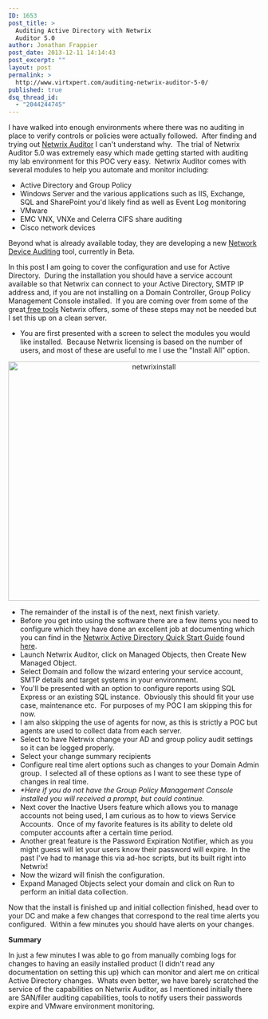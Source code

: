```yaml
---
ID: 1653
post_title: >
  Auditing Active Directory with Netwrix
  Auditor 5.0
author: Jonathan Frappier
post_date: 2013-12-11 14:14:43
post_excerpt: ""
layout: post
permalink: >
  http://www.virtxpert.com/auditing-netwrix-auditor-5-0/
published: true
dsq_thread_id:
  - "2044244745"
---
```

I have walked into enough environments where there was no auditing in place to verify controls or policies were actually followed.  After finding and trying out <a href="http://www.netwrix.com/netwrix_auditor_supported_systems.html" target="_blank">Netwrix Auditor</a> I can't understand why.  The trial of Netwrix Auditor 5.0 was extremely easy which made getting started with auditing my lab environment for this POC very easy.  Netwrix Auditor comes with several modules to help you automate and monitor including:
<ul>
	<li>Active Directory and Group Policy</li>
	<li>Windows Server and the various applications such as IIS, Exchange, SQL and SharePoint you'd likely find as well as Event Log monitoring</li>
	<li>VMware</li>
	<li>EMC VNX, VNXe and Celerra CIFS share auditing</li>
	<li>Cisco network devices</li>
</ul>
Beyond what is already available today, they are developing a new <a href="http://www.netwrix.com/network_device_audit.html" target="_blank">Network Device Auditing</a> tool, currently in Beta.

In this post I am going to cover the configuration and use for Active Directory.  During the installation you should have a service account available so that Netwrix can connect to your Active Directory, SMTP IP address and, if you are not installing on a Domain Controller, Group Policy Management Console installed.  If you are coming over from some of the great<a href="http://www.netwrix.com/top_7_freeware_tools.html?source=productsmenu" target="_blank"> free tools</a> Netwrix offers, some of these steps may not be needed but I set this up on a clean server.
<ul>
	<li>You are first presented with a screen to select the modules you would like installed.  Because Netwrix licensing is based on the number of users, and most of these are useful to me I use the "Install All" option.</li>
</ul>
<p style="text-align: center;"><a href="http://www.virtxpert.com/wp-content/uploads/2013/12/netwrixinstall.jpg"><img class="aligncenter  wp-image-1654" alt="netwrixinstall" src="http://www.virtxpert.com/wp-content/uploads/2013/12/netwrixinstall.jpg" width="568" height="480" /></a></p>

<ul>
	<li>The remainder of the install is of the next, next finish variety.</li>
	<li>Before you get into using the software there are a few items you need to configure which they have done an excellent job at documenting which you can find in the <a href="http://www.netwrix.com/download/QuickStart/NetWrix_Active_Directory_Change_Reporter_Enterprise_Edition_Quick_Start_Guide.pdf" target="_blank">Netwrix Active Directory Quick Start Guide</a> found <a href="http://www.netwrix.com/download/QuickStart/NetWrix_Active_Directory_Change_Reporter_Enterprise_Edition_Quick_Start_Guide.pdf" target="_blank">here</a>.</li>
	<li>Launch Netwrix Auditor, click on Managed Objects, then Create New Managed Object.</li>
	<li>Select Domain and follow the wizard entering your service account, SMTP details and target systems in your environment.</li>
	<li>You'll be presented with an option to configure reports using SQL Express or an existing SQL instance.  Obviously this should fit your use case, maintenance etc.  For purposes of my POC I am skipping this for now.</li>
	<li>I am also skipping the use of agents for now, as this is strictly a POC but agents are used to collect data from each server.</li>
	<li>Select to have Netrwix change your AD and group policy audit settings so it can be logged properly.</li>
	<li>Select your change summary recipients</li>
	<li>Configure real time alert options such as changes to your Domain Admin group.  I selected all of these options as I want to see these type of changes in real time.</li>
	<li><em>*Here if you do not have the Group Policy Management Console installed you will received a prompt, but could continue.</em></li>
	<li><em></em>Next cover the Inactive Users feature which allows you to manage accounts not being used, I am curious as to how to views Service Accounts.  Once of my favorite features is its ability to delete old computer accounts after a certain time period.</li>
	<li>Another great feature is the Password Expiration Notifier, which as you might guess will let your users know their password will expire.  In the past I've had to manage this via ad-hoc scripts, but its built right into Netwrix!</li>
	<li>Now the wizard will finish the configuration.</li>
	<li>Expand Managed Objects select your domain and click on Run to perform an initial data collection.</li>
</ul>
Now that the install is finished up and initial collection finished, head over to your DC and make a few changes that correspond to the real time alerts you configured.  Within a few minutes you should have alerts on your changes.

<strong>Summary</strong>

In just a few minutes I was able to go from manually combing logs for changes to having an easily installed product (I didn't read any documentation on setting this up) which can monitor and alert me on critical Active Directory changes.  Whats even better, we have barely scratched the service of the capabilities on Netwrix Auditor, as I mentioned initially there are SAN/filer auditing capabilities, tools to notify users their passwords expire and VMware environment monitoring.
<p style="text-align: center;"></p>